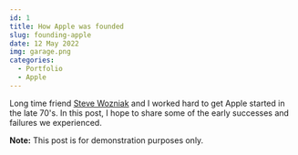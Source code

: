 ```yaml
---
id: 1
title: How Apple was founded
slug: founding-apple
date: 12 May 2022
img: garage.png
categories:
  - Portfolio
  - Apple
---
```


Long time friend [Steve Wozniak](http://www.woz.org) and I worked hard to get Apple started in the late 70's. In this post, I hope to share some of the early successes and failures we experienced.

<!--more-->

**Note:** This post is for demonstration purposes only.

